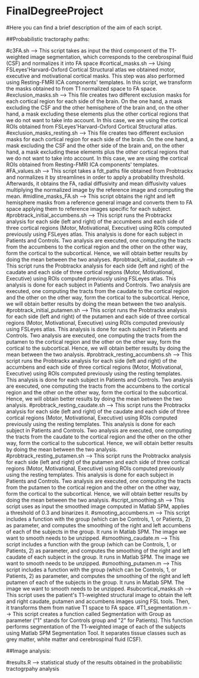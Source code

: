 # FinalDegreeProject

#Here you can find a brief description of the aim of each script.

##Probabilistic tractoraphy paths:

#c3FA.sh --> This script takes as input the third component of the T1-weighted image segmentation, which corresponds to the cerebrospinal fluid (CSF) and normalizes it into FA space
#cortical_masks.sh --> Using FSLeyes'Harvard-Oxford Cortical Structural atlas we obtained motor, executive and motivational cortical masks. This step was also performed using Resting-FMRI ICA components' templates. In this script, we transform the masks obtained to from T1 normalized space to FA space.
#exclusion_masks.sh --> This file creates two different exclusion masks for each cortical region for each side of the brain. On the one hand, a mask excluding the CSF and the other hemisphere of the brain and, on the other hand, a mask excluding these elements plus the other cortical regions that we do not want to take into account. In this case, we are using the cortical ROIs obtained from FSLeyes'Harvard-Oxford Cortical Structural atlas. 
#exclusion_masks_resting.sh --> This file creates two different exclusion masks for each cortical region for each side of the brain. On the one hand, a mask excluding the CSF and the other side of the brain and, on the other hand, a mask excluding these elements plus the other cortical regions that we do not want to take into account. In this case, we are using the cortical ROIs obtained from Resting-FMRI ICA components' templates. 
#FA_values.sh --> This script takes a fdt_paths file obtained from Probtrackx and normalizes it by streamlines in order to apply a probability threshold. Afterwards, it obtains the FA, radial diffusivity and mean diffusivity values multiplying the normalized image by the reference image and computing the mean.
#midline_masks_FA.sh --> This script obtains the right and left hemisphere masks from a reference general image and converts them to FA space applying them to reference images specific for each subject.
#probtrack_initial_accumbens.sh --> This script runs the Probtrackx analysis for each side (left and right) of the accumbens and each side of three cortical regions (Motor, Motivational, Executive) using ROIs computed previously using FSLeyes atlas. This analysis is done for each subject in Patients and Controls. Two analysis are executed, one computing the tracts from the accumbens to the cortical region and the other on the other way, form the cortical to the subcortical. Hence, we will obtain better results by doing the mean between the two analyses.
#probtrack_initial_caudate.sh --> This script runs the Probtrackx analysis for each side (left and right) of the caudate and each side of three cortical regions (Motor, Motivational, Executive) using ROIs computed previously using FSLeyes atlas. This analysis is done for each subject in Patients and Controls. Two analysis are executed, one computing the tracts from the caudate to the cortical region and the other on the other way, form the cortical to the subcortical. Hence, we will obtain better results by doing the mean between the two analysis.
#probtrack_initial_putamen.sh --> This script runs the Probtrackx analysis for each side (left and right) of the putamen and each side of three cortical regions (Motor, Motivational, Executive) using ROIs computed previously using FSLeyes atlas. This analysis is done for each subject in Patients and Controls. Two analysis are executed, one computing the tracts from the putamen to the cortical region and the other on the other way, form the cortical to the subcortical. Hence, we will obtain better results by doing the mean between the two analysis.
#probtrack_resting_accumbens.sh --> This script runs the Probtrackx analysis for each side (left and right) of the accumbens and each side of three cortical regions (Motor, Motivational, Executive) using ROIs computed previously using the resting templates. This analysis is done for each subject in Patients and Controls. Two analysis are executed, one computing the tracts from the accumbens to the cortical region and the other on the other way, form the cortical to the subcortical. Hence, we will obtain better results by doing the mean between the two analysis.
#probtrack_resting_caudate.sh --> This script runs the Probtrackx analysis for each side (left and right) of the caudate and each side of three cortical regions (Motor, Motivational, Executive) using ROIs computed previously using the resting templates. This analysis is done for each subject in Patients and Controls. Two analysis are executed, one computing the tracts from the caudate to the cortical region and the other on the other way, form the cortical to the subcortical. Hence, we will obtain better results by doing the mean between the two analysis.
#probtrack_resting_putamen.sh --> This script runs the Probtrackx analysis for each side (left and right) of the putamen and each side of three cortical regions (Motor, Motivational, Executive) using ROIs computed previously using the resting templates. This analysis is done for each subject in Patients and Controls. Two analysis are executed, one computing the tracts from the putamen to the cortical region and the other on the other way, form the cortical to the subcortical. Hence, we will obtain better results by doing the mean between the two analysis.
#script_smoothing.sh --> This script uses as input the smoothed image computed in Matlab SPM, applies a threshold of 0.3 and binarizes it. 
#smooting_accumbens.m --> This script includes a function with the group (which can be Controls, 1, or Patients, 2) as parameter, and computes the smoothing of the right and left accumbens of each of the subjects in the group. It runs in Matlab SPM. The image we want to smooth needs to be unzipped.
#smoothing_caudate.m --> This script includes a function with the group (which can be Controls, 1, or Patients, 2) as parameter, and computes the smoothing of the right and left caudate of each subject in the group. It runs in Matlab SPM. The image we want to smooth needs to be unzipped.
#smoothing_putamen.m --> This script includes a function with the group (which can be Controls, 1, or Patients, 2) as parameter, and computes the smoothing of the right and left putamen of each of the subjects in the group. It runs in Matlab SPM. The image we want to smooth needs to be unzipped.
#subcortical_masks.sh --> This script uses the patient's T1-weighted structural image to obtain the left and right caudate, putamen and accumbens images using FSL tools. Then, it transforms them from native T1 space to FA space. 
#T1_segmentation.m --> This script creates a function called Segmentation with Group as parameter ("1" stands for Controls group and "2" for Patients). This function performs segmentation of the T1-weighted image of each of the subjects using Matlab SPM Segmentation Tool. It separates tissue classes such as grey matter, white matter and cerebrospinal fluid (CSF). 



##Image analysis:

#results.R --> statistical study of the results obtained in the probabilistic tractogrpahy analysis
